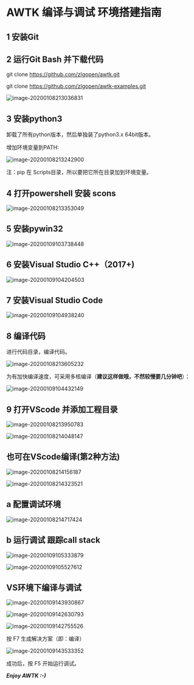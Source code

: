 # AWTK 编译与调试 环境搭建指南



## 1  安装Git



## 2 运行Git Bash 并下载代码

git clone https://github.com/zlgopen/awtk.git

git clone https://github.com/zlgopen/awtk-examples.git

![image-20200108213036831](https://github.com/hk-mars/Blog-Article/edit/master/IoT/assets/image-20200108213036831.png)



## 3 安装python3

卸载了所有python版本，然后单独装了python3.x  64bit版本。

增加环境变量到PATH:

![image-20200108213242900](https://github.com/hk-mars/Blog-Article/edit/master/IoT/assets\image-20200108213242900.png)

注：pip 在 Scripts目录，所以要把它所在目录加到环境变量。



## 4 打开powershell  安装 scons

![image-20200108213353049](https://github.com/hk-mars/Blog-Article/edit/master/IoT/assets\image-20200108213353049.png)

## 5 安装pywin32

![image-20200109103738448](https://github.com/hk-mars/Blog-Article/edit/master/IoT/assets\image-20200109103738448.png)



## 6 安装Visual Studio C++（2017+) 

![image-20200109104204503](https://github.com/hk-mars/Blog-Article/edit/master/IoT/assets\image-20200109104204503.png)



## 7 安装Visual Studio Code

![image-20200109104938240](https://github.com/hk-mars/Blog-Article/edit/master/IoT/assets\image-20200109104938240.png)



## 8 编译代码

进行代码目录，编译代码。

![image-20200108213605232](https://github.com/hk-mars/Blog-Article/edit/master/IoT/assets\image-20200108213605232.png)

为有加快编译速度，可采用多核编译（**建议这样做哦，不然较慢要几分钟吧**）：

![image-20200109104432149](https://github.com/hk-mars/Blog-Article/edit/master/IoT/assets\image-20200109104432149.png)



## 9 打开VScode 并添加工程目录

![image-20200108213950783](https://github.com/hk-mars/Blog-Article/edit/master/IoT/assets\image-20200108213950783.png)

![image-20200108214048147](https://github.com/hk-mars/Blog-Article/edit/master/IoT/assets\image-20200108214048147.png)



## 也可在VScode编译(第2种方法)

![image-20200108214156187](https://github.com/hk-mars/Blog-Article/edit/master/IoT/assets\image-20200108214156187.png)

![image-20200108214323521](https://github.com/hk-mars/Blog-Article/edit/master/IoT/assets\image-20200108214323521.png)



## a 配置调试环境

![image-20200108214717424](https://github.com/hk-mars/Blog-Article/edit/master/IoT/assets\image-20200108214717424.png)



## b 运行调试 跟踪call stack

![image-20200109105333879](https://github.com/hk-mars/Blog-Article/edit/master/IoT/assets\image-20200109105333879.png)

![image-20200109105527612](https://github.com/hk-mars/Blog-Article/edit/master/IoT/assets\image-20200109105527612.png)



## VS环境下编译与调试

![image-20200109143930867](https://github.com/hk-mars/Blog-Article/edit/master/IoT/assets\image-20200109143930867.png)

![image-20200109142630793](https://github.com/hk-mars/Blog-Article/edit/master/IoT/assets\image-20200109142630793.png)

![image-20200109142755526](https://github.com/hk-mars/Blog-Article/edit/master/IoT/assets\image-20200109142755526.png)						

按 F7 生成解决方案（即：编译）

![image-20200109143533352](https://github.com/hk-mars/Blog-Article/edit/master/IoT/assets\image-20200109143533352.png)

成功后，按 F5 开始运行调试。





***Enjoy AWTK :-)***

